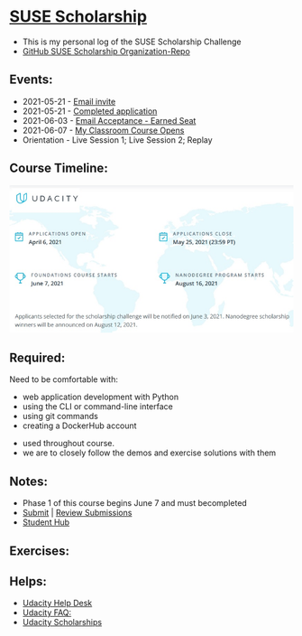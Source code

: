 # [SUSE Scholarship](https://www.udacity.com/scholarships/suse-cloud-native-foundations-scholarship)
* This is my personal log of the SUSE Scholarship Challenge 
* [GitHub SUSE Scholarship Organization-Repo](https://github.com/UdacityScholars)

## Events: 
* 2021-05-21 - [Email invite](https://github.com/EO4wellness/leary-leerie/blob/master/SUSE%20Scholarship/Images/2021-05-21-apply-now.jpg)
* 2021-05-21 - [Completed application](https://github.com/EO4wellness/leary-leerie/blob/master/SUSE%20Scholarship/Images/2021-05-21_SUSE-cloud-native-scholarship-app.jpg)
* 2021-06-03 - [Email Acceptance - Earned Seat](https://github.com/EO4wellness/leary-leerie/blob/master/SUSE%20Scholarship/Images/2021-06-03-Scholarship-Seat.jpg)
* 2021-06-07 - [My Classroom Course Opens]()
* Orientation - Live Session 1; Live Session 2; Replay 

## Course Timeline: 
![course-timeline](https://github.com/EO4wellness/leary-leerie/blob/master/SUSE%20Scholarship/Images/course-dates-outline.jpg)

## Required:
Need to be comfortable with:
- web application development with Python
- using the CLI or command-line interface
- using git commands
- creating a DockerHub account
* used throughout course. 
* we are to closely follow the demos and exercise solutions with them


## Notes: 
* Phase 1 of this course begins June 7 and must becompleted 
* [Submit](https://airtable.com/shrkteLETAwv5SKiw) | [Review Submissions](https://airtable.com/shryLSJS4CQslJBO9/tbl6A99RXoOm7DYSJ)
* [Student Hub](https://sites.google.com/udacity.com/suse-cloud-native-foundations/home)

## Exercises: 

## Helps: 
* [Udacity Help Desk](https://udacity.zendesk.com/hc/en-us)
* [Udacity FAQ:](https://www.udacity.com/contact)
* [Udacity Scholarships](https://www.udacity.com/scholarships)
